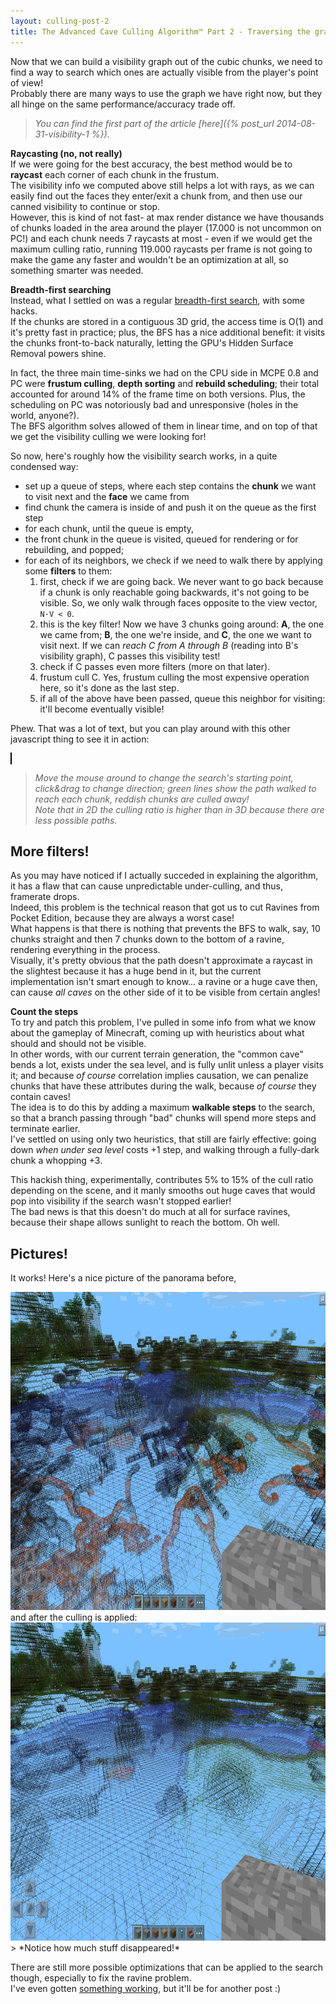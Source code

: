 ```yaml
---
layout: culling-post-2
title: The Advanced Cave Culling Algorithm™ Part 2 - Traversing the graph
---
```


Now that we can build a visibility graph out of the cubic chunks, we need to find a way to search which ones are actually visible from the player's point of view!  
Probably there are many ways to use the graph we have right now, but they all hinge on the same performance/accuracy trade off.

> *You can find the first part of the article [here]({% post_url 2014-08-31-visibility-1 %})*.  

**Raycasting (no, not really)**  
If we were going for the best accuracy, the best method would be to **raycast** each corner of each chunk in the frustum.  
The visibility info we computed above still helps a lot with rays, as we can easily find out the faces they enter/exit a chunk from, and then use our canned visibility to continue or stop.  
However, this is kind of not fast- at max render distance we have thousands of chunks loaded in the area around the player (17.000 is not uncommon on PC!) and each chunk needs 7 raycasts at most - even if we would get the maximum culling ratio, running 119.000 raycasts per frame is not going to make the game any faster and wouldn't be an optimization at all, so something smarter was needed.  

**Breadth-first searching**  
Instead, what I settled on was a regular [breadth-first search](http://en.wikipedia.org/wiki/Breadth-first_search), with some hacks.  
If the chunks are stored in a contiguous 3D grid, the access time is O(1) and it's pretty fast in practice; plus, the BFS has a nice additional benefit: it visits the chunks front-to-back naturally, letting the GPU's Hidden Surface Removal powers shine.  

In fact, the three main time-sinks we had on the CPU side in MCPE 0.8 and PC were **frustum culling**, **depth sorting** and **rebuild scheduling**; their total accounted for around 14% of the frame time on both versions. Plus, the scheduling on PC was notoriously bad and unresponsive (holes in the world, anyone?).  
The BFS algorithm solves allowed of them in linear time, and on top of that we get the visibility culling we were looking for!

So now, here's roughly how the visibility search works, in a quite condensed way:
* set up a queue of steps, where each step contains the **chunk** we want to visit next and the **face** we came from
* find chunk the camera is inside of and push it on the queue as the first step
* for each chunk, until the queue is empty, 
* the front chunk in the queue is visited, queued for rendering or for rebuilding, and popped; 
* for each of its neighbors, we check if we need to walk there by applying some **filters** to them:  
    1. first, check if we are going back. We never want to go back because if a chunk is only reachable going backwards, it's not going to be visible. So, we only walk through faces opposite to the view vector, ```N·V < 0```. 
    2. this is the key filter! Now we have 3 chunks going around: **A**, the one we came from; **B**, the one we're inside, and **C**, the one we want to visit next. If we can *reach C from A through B* (reading into B's visibility graph), C passes this visibility test!
    3. check if C passes even more filters (more on that later).
    4. frustum cull C. Yes, frustum culling the most expensive operation here, so it's done as the last step.
    5. if all of the above have been passed, queue this neighbor for visiting: it'll become eventually visible!

Phew. That was a lot of text, but you can play around with this other javascript thing to see it in action:

<canvas id="example" width="800" height="608"
style="border:1px solid #000000;">
</canvas>

> *Move the mouse around to change the search's starting point, click&drag to change direction;
> green lines show the path walked to reach each chunk, reddish chunks are culled away!  
> Note that in 2D the culling ratio is higher than in 3D because there are less possible paths.*

More filters!
----

As you may have noticed if I actually succeded in explaining the algorithm, it has a flaw that can cause unpredictable under-culling, and thus, framerate drops.  
Indeed, this problem is the technical reason that got us to cut Ravines from Pocket Edition, because they are always a worst case!  
What happens is that there is nothing that prevents the BFS to walk, say, 10 chunks straight and then 7 chunks down to the bottom of a ravine, rendering everything in the process.  
Visually, it's pretty obvious that the path doesn't approximate a raycast in the slightest because it has a huge bend in it, but the current implementation isn't smart enough to know... a ravine or a huge cave then, can cause *all caves* on the other side of it to be visible from certain angles!  

**Count the steps**  
To try and patch this problem, I've pulled in some info from what we know about the gameplay of Minecraft, coming up with heuristics about what should and should not be visible.  
In other words, with our current terrain generation, the "common cave" bends a lot, exists under the sea level, and is fully unlit unless a player visits it; and because *of course* correlation implies causation, we can penalize chunks that have these attributes during the walk, because *of course* they contain caves!  
The idea is to do this by adding a maximum **walkable steps** to the search, so that a branch passing through "bad" chunks will spend more steps and terminate earlier.  
I've settled on using only two heuristics, that still are fairly effective: going down *when under sea level* costs +1 step, and walking through a fully-dark chunk a whopping +3.  

This hackish thing, experimentally, contributes 5% to 15% of the cull ratio depending on the scene, and it manly smooths out huge caves that would pop into visibility if the search wasn't stopped earlier!  
The bad news is that this doesn't do much at all for surface ravines, because their shape allows sunlight to reach the bottom. Oh well.  

Pictures!
----

It works! Here's a nice picture of the panorama before,  

<img src="/images/cull_before.jpg" width="830" height="509">
and after the culling is applied:  

<img src="/images/cull_after.jpg" width="830" height="509">
> *Notice how much stuff disappeared!*

There are still more possible optimizations that can be applied to the search though, especially to fix the ravine problem.  
I've even gotten [something working](/frustum_clamping.html), but it'll be for another post :)

